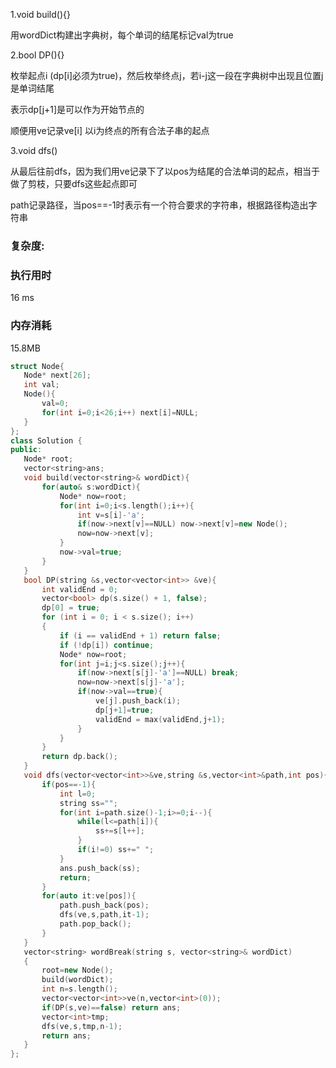 1.void build(){}

用wordDict构建出字典树，每个单词的结尾标记val为true

2.bool DP(){}

枚举起点i (dp[i]必须为true)，然后枚举终点j，若i-j这一段在字典树中出现且位置j是单词结尾

表示dp[j+1]是可以作为开始节点的

顺便用ve记录ve[i] 以i为终点的所有合法子串的起点

3.void dfs()

从最后往前dfs，因为我们用ve记录下了以pos为结尾的合法单词的起点，相当于做了剪枝，只要dfs这些起点即可

path记录路径，当pos==-1时表示有一个符合要求的字符串，根据路径构造出字符串

### 复杂度:



### 执行用时

16 ms

### 内存消耗

15.8MB

 ```c++
struct Node{
    Node* next[26];
    int val;
    Node(){
        val=0;
        for(int i=0;i<26;i++) next[i]=NULL;
    }
};
class Solution {
public:
    Node* root;
    vector<string>ans;
    void build(vector<string>& wordDict){
        for(auto& s:wordDict){
            Node* now=root;
            for(int i=0;i<s.length();i++){
                int v=s[i]-'a';
                if(now->next[v]==NULL) now->next[v]=new Node();
                now=now->next[v];
            }
            now->val=true;
        }
    }
    bool DP(string &s,vector<vector<int>> &ve){
        int validEnd = 0;
		vector<bool> dp(s.size() + 1, false);
		dp[0] = true;
		for (int i = 0; i < s.size(); i++)
		{
			if (i == validEnd + 1) return false;
			if (!dp[i]) continue;
            Node* now=root;
            for(int j=i;j<s.size();j++){
                if(now->next[s[j]-'a']==NULL) break;
                now=now->next[s[j]-'a'];
                if(now->val==true){
                    ve[j].push_back(i);
                    dp[j+1]=true;
                    validEnd = max(validEnd,j+1);
                }
            }
		}
		return dp.back();
    }
    void dfs(vector<vector<int>>&ve,string &s,vector<int>&path,int pos){
        if(pos==-1){
            int l=0;
            string ss="";
            for(int i=path.size()-1;i>=0;i--){
                while(l<=path[i]){
                    ss+=s[l++];
                }
                if(i!=0) ss+=" ";
            }
            ans.push_back(ss);
            return;
        }
        for(auto it:ve[pos]){
            path.push_back(pos);
            dfs(ve,s,path,it-1);
            path.pop_back();
        }
    }
    vector<string> wordBreak(string s, vector<string>& wordDict)
	{
        root=new Node();
        build(wordDict);
        int n=s.length();
		vector<vector<int>>ve(n,vector<int>(0));
		if(DP(s,ve)==false) return ans;
        vector<int>tmp;
        dfs(ve,s,tmp,n-1);
        return ans;
    }
};
 ```

